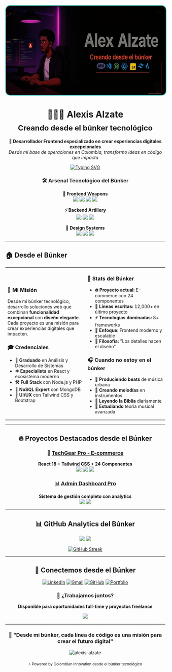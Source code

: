 <div align="center">
  <img src="./zaet.png" alt="Alexis Alzate - Desarrollador desde el Búnker" width="100%" height="280px" style="border-radius: 15px; border: 2px solid #38B2AC;" />
</div>

<h1 align="center">
👨🏾‍💻 Alexis Alzate
  <br/>
  <sub>Creando desde el búnker tecnológico</sub>
</h1>

<p align="center">
  <strong>🚀 Desarrollador Frontend especializado en crear experiencias digitales excepcionales</strong>
  <br/>
  <em>Desde mi base de operaciones en Colombia, transformo ideas en código que impacta</em>
</p>

<div align="center">
  
  [![Typing SVG](https://readme-typing-svg.herokuapp.com?font=Fira+Code&size=18&duration=3000&pause=1000&color=38B2AC&center=true&vCenter=true&width=600&lines=💻+Arquitecto+de+soluciones+React;🎨+Especialista+en+Tailwind+CSS;🛠️+12%2C000%2B+líneas+de+código+escritas;🚀+24+componentes+en+mi+último+proyecto;⚡+Siempre+explorando+nuevas+tecnologías)](https://git.io/typing-svg)
  
</div>

<div align="center">
  
  ### 🛠️ Arsenal Tecnológico del Búnker
  
  **🎯 Frontend Weapons**
  <br/>
  <img src="https://img.shields.io/badge/React-61DAFB?style=for-the-badge&logo=react&logoColor=black" />
  <img src="https://img.shields.io/badge/JavaScript-F7DF1E?style=for-the-badge&logo=javascript&logoColor=black" />
  <img src="https://img.shields.io/badge/TailwindCSS-38B2AC?style=for-the-badge&logo=tailwindcss&logoColor=white" />
  <img src="https://img.shields.io/badge/Vite-646CFF?style=for-the-badge&logo=vite&logoColor=white" />
  
  **⚡ Backend Artillery** 
  <br/>
  <img src="https://img.shields.io/badge/Node.js-339933?style=for-the-badge&logo=nodedotjs&logoColor=white" />
  <img src="https://img.shields.io/badge/PHP-777BB4?style=for-the-badge&logo=php&logoColor=white" />
  <img src="https://img.shields.io/badge/MongoDB-47A248?style=for-the-badge&logo=mongodb&logoColor=white" />
  
  **🎨 Design Systems**
  <br/>
  <img src="https://img.shields.io/badge/HTML5-E34F26?style=for-the-badge&logo=html5&logoColor=white" />
  <img src="https://img.shields.io/badge/CSS3-1572B6?style=for-the-badge&logo=css3&logoColor=white" />
  <img src="https://img.shields.io/badge/Bootstrap-7952B3?style=for-the-badge&logo=bootstrap&logoColor=white" />
  
</div>

---

## 🏠 Desde el Búnker

<table>
<tr>
<td width="50%">

### 🎯 Mi Misión
Desde mi búnker tecnológico, desarrollo soluciones web que combinan **funcionalidad excepcional** con **diseño elegante**. Cada proyecto es una misión para crear experiencias digitales que impacten.

### 🎓 Credenciales
- **📜 Graduado** en Análisis y Desarrollo de Sistemas  
- **⚛️ Especialista** en React y ecosistema moderno
- **🛠️ Full Stack** con Node.js y PHP
- **💾 NoSQL Expert** con MongoDB
- **🎨 UI/UX** con Tailwind CSS y Bootstrap

</td>
<td width="50%">

### 🚀 Stats del Búnker
- **🔥 Proyecto actual:** E-commerce con 24 componentes
- **📝 Líneas escritas:** 12,000+ en último proyecto  
- **⚡ Tecnologías dominadas:** 8+ frameworks
- **🎯 Enfoque:** Frontend moderno y escalable
- **🌟 Filosofía:** "Los detalles hacen el diseño"

### 🎧 Cuando no estoy en el búnker
- **🎼 Produciendo beats** de música urbana
- **🎹 Creando melodías** en instrumentos  
- **📖 Leyendo la Biblia** diariamente
- **🧠 Estudiando** teoría musical avanzada

</td>
</tr>
</table>

---

<div align="center">
  
  ## 🔥 Proyectos Destacados desde el Búnker
  
  ### 🛒 [TechGear Pro - E-commerce](https://github.com/alexis-alzate/techgear-pro)
  **React 18 + Tailwind CSS + 24 Componentes**
  <br/>
  <img src="https://img.shields.io/badge/Status-Production_Ready-success?style=for-the-badge" />
  <img src="https://img.shields.io/badge/Lines-12K+-4CAF50?style=for-the-badge" />
  <img src="https://img.shields.io/badge/Components-24-FF6B6B?style=for-the-badge" />
  
  ### 📊 [Admin Dashboard Pro](https://github.com/alexis-alzate/dashboard-react)
  **Sistema de gestión completo con analytics**
  <br/>
  <img src="https://img.shields.io/badge/Live_Demo-Available-blue?style=for-the-badge" />
  <img src="https://img.shields.io/badge/Dark_Mode-Supported-purple?style=for-the-badge" />
  
</div>

---

<div align="center">
  
  ## 📊 GitHub Analytics del Búnker
  
  <img height="180em" src="https://github-readme-stats.vercel.app/api?username=alexis-alzate&show_icons=true&theme=tokyonight&include_all_commits=true&count_private=true"/>
  <img height="180em" src="https://github-readme-stats.vercel.app/api/top-langs/?username=alexis-alzate&layout=compact&langs_count=8&theme=tokyonight"/>
  
  <br/>
  
  [![GitHub Streak](https://streak-stats.demolab.com/?user=alexis-alzate&theme=tokyonight)](https://git.io/streak-stats)
  
</div>

---

<div align="center">
  
  ## 🤝 Conectemos desde el Búnker
  
  [![LinkedIn](https://img.shields.io/badge/LinkedIn-0077B5?style=for-the-badge&logo=linkedin&logoColor=white)](https://www.linkedin.com/in/alexis-alzate)
  [![Gmail](https://img.shields.io/badge/Gmail-D14836?style=for-the-badge&logo=gmail&logoColor=white)](mailto:alzatezaeta@gmail.com)
  [![GitHub](https://img.shields.io/badge/GitHub-100000?style=for-the-badge&logo=github&logoColor=white)](https://github.com/alexis-alzate)
  [![Portfolio](https://img.shields.io/badge/Portfolio-FF5722?style=for-the-badge&logo=google-chrome&logoColor=white)](https://alexis-alzate.dev)
  
  ### 💼 ¿Trabajamos juntos?
  **Disponible para oportunidades full-time y proyectos freelance**
  
  <a href="mailto:alzatezaeta@gmail.com">
    <img src="https://img.shields.io/badge/📧_Escribeme-Disponible_Inmediatamente-brightgreen?style=for-the-badge" />
  </a>
  
</div>

---

<div align="center">
  
  ### 🌟 "Desde mi búnker, cada línea de código es una misión para crear el futuro digital"
  
  <img src="https://komarev.com/ghpvc/?username=alexis-alzate&label=Visitantes%20del%20búnker&color=0e75b6&style=for-the-badge" alt="alexis-alzate" />
  
  <sub>⚡ Powered by Colombian innovation desde el búnker tecnológico</sub>
  
</div>
